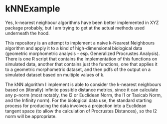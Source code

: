 # kNNExample

Yes, k-nearest neighbour algorithms have been better implemented in XYZ package probably, but I am trying to get at the actual methods used underneath the hood.

This repository is an attempt to implement a naive k-Nearest Neighbours algorithm and apply it to a kind of high-dimensional biological data (geometric morphometric analysis - esp. Generalized Procrustes Analysis).  There is one R script that contains the implementation of this functions on simulated data, another that contains just the functions, one that applies it to a geometric morphometric dataset, and then pdfs of the output on a simulated dataset based on multiple values of k.

The kNN algorithm I implement is able to consider the k-nearest neighbours based on (literally) infinite possible distance metrics, since it can calculate any p-norm (most notably, the l2 or Euclidean Norm, the l1 or Taxicab Norm, and the Infinity norm).  For the biological data use, the standard starting process for producing the data involves a projection into a Euclidean tangent space (to allow the calculation of Procrustes Distances), so the l2 norm will be appropriate.
